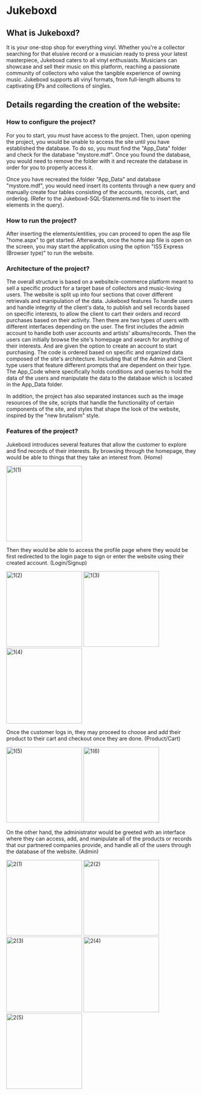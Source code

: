 # Jukeboxd

## What is Jukeboxd? 

It is your one-stop shop for everything vinyl. Whether you're a collector searching for that elusive record or a musician ready to press your latest masterpiece, Jukeboxd caters to all vinyl enthusiasts. Musicians can showcase and sell their music on this platform, reaching a passionate community of collectors who value the tangible experience of owning music. Jukeboxd supports all vinyl formats, from full-length albums to captivating EPs and collections of singles.

## Details regarding the creation of the website:

### How to configure the project?

For you to start, you must have access to the project. Then, upon opening the project, you would be unable to access the site until you have established the database. To do so, you must find the "App_Data" folder and check for the database "mystore.mdf". Once you found the database, you would need to remove the folder with it and recreate the database in order for you to properly access it.

Once you have recreated the folder "App_Data" and database "mystore.mdf", you would need insert its contents through a new query and manually create four tables consisting of the accounts, records, cart, and orderlog. (Refer to the Jukeboxd-SQL-Statements.md file to insert the elements in the query).

### How to run the project?

After inserting the elements/entities, you can proceed to open the asp file "home.aspx" to get started. Afterwards, once the home asp file is open on the screen, you may start the application using the option "ISS Express (Browser type)" to run the website.

### Architecture of the project?

The overall structure is based on a website/e-commerce platform meant to sell a specific product for a target base of collectors and music-loving users. The website is split up into four sections that cover different retrievals and manipulation of the data. Jukeboxd features To handle users and handle integrity of the client's data, to publish and sell records based on specific interests, to allow the client to cart their orders and record purchases based on their activity. Then there are two types of users with different interfaces depending on the user. The first includes the admin account to handle both user accounts and artists' albums/records. Then the users can initially browse the site's homepage and search for anything of their interests. And are given the option to create an account to start purchasing. The code is ordered based on specific and organized data composed of the site's architecture. Including that of the Admin and Client type users that feature different prompts that are dependent on their type. The App_Code where specifically holds conditions and queries to hold the data of the users and manipulate the data to the database which is located in the App_Data folder.

In addition, the project has also separated instances such as the image resources of the site, scripts that handle the functionality of certain components of the site, and styles that shape the look of the website, inspired by the "new brutalism" style.

### Features of the project?

Jukeboxd introduces several features that allow the customer to explore and find records of their interests. By browsing through the homepage, they would be able to things that they take an interest from. (Home)

<img src="https://github.com/cfd-alcantara/Jukeboxd/assets/154480145/0c66bcc9-c139-4a71-aee0-e26a3135261f" alt="1(1)" width="200"> 

Then they would be able to access the profile page where they would be first redirected to the login page to sign or enter the website using their created account. (Login/Signup)

<img src="https://github.com/cfd-alcantara/Jukeboxd/assets/154480145/da74abe9-6e11-4937-8919-5ac499bc2d62" alt="1(2)" width="200">
<img src="https://github.com/cfd-alcantara/Jukeboxd/assets/154480145/58565ed4-3717-45ce-ad1d-3ca631cddb41" alt="1(3)" width="200">
<img src="https://github.com/cfd-alcantara/Jukeboxd/assets/154480145/2b395143-aa98-416f-8079-ad3d379a0ce5" alt="1(4)" width="200">

Once the customer logs in, they may proceed to choose and add their product to their cart and checkout once they are done. (Product/Cart)

<img src="https://github.com/cfd-alcantara/Jukeboxd/assets/154480145/430625ca-93a5-473e-bf13-555830c1701f" alt="1(5)" width="200">
<img src="https://github.com/cfd-alcantara/Jukeboxd/assets/154480145/3d6423a7-3231-4784-b6cf-a3f8f58b7c9d" alt="1(6)" width="200">

On the other hand, the administrator would be greeted with an interface where they can access, add, and manipulate all of the products or records that our partnered companies provide, and handle all of the users through the database of the website. (Admin)

<img src="https://github.com/cfd-alcantara/Jukeboxd/assets/154480145/b25e401e-deef-4528-a620-64267793255e" alt="2(1)" width="200">
<img src="https://github.com/cfd-alcantara/Jukeboxd/assets/154480145/2ea1796e-2550-4968-a94d-c73b0939499c" alt="2(2)" width="200">
<img src="https://github.com/cfd-alcantara/Jukeboxd/assets/154480145/f1cf5e38-c8f4-48c2-a93f-2825de179253" alt="2(3)" width="200">
<img src="https://github.com/cfd-alcantara/Jukeboxd/assets/154480145/1f45e08f-4329-4f1f-a79e-750be34ab826" alt="2(4)" width="200">
<img src="https://github.com/cfd-alcantara/Jukeboxd/assets/154480145/be476c8d-23f2-4c41-b599-b009988d072a" alt="2(5)" width="200">


